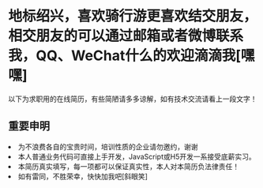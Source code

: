 <h1>地标绍兴，喜欢骑行游更喜欢结交朋友，相交朋友的可以通过邮箱或者微博联系我，QQ、WeChat什么的欢迎滴滴我[嘿嘿]</h1>
以下为求职用的在线简历，有些简陋请多多谅解，如有技术交流请看上一段文字！</br>
<h2>重要申明</h2>
<li>为不浪费各自的宝贵时间，培训性质的企业请勿邀约，谢谢</li>
<li>本人普通业务代码可直接上手开发，JavaScript或H5开发一系接受底薪实习。</li>
<li>本简历真实填写，每一项都可以保证真实性，本人对本简历负法律责任！</li>
<li>如有雷同，不胜荣幸，快快加我吧[斜眼笑]</li>




